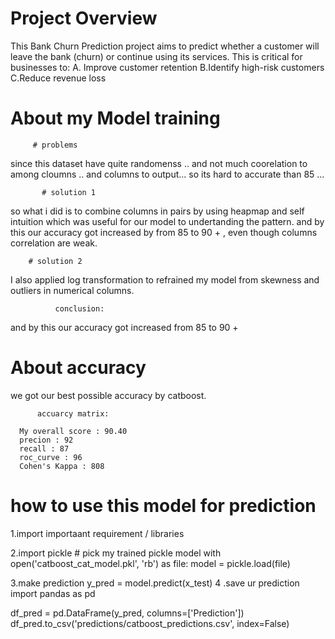 # Project Overview
 
 This Bank Churn Prediction project aims to predict whether a customer 
 will leave the bank (churn) or continue using its services.
 This is critical for businesses to:
         A. Improve customer retention
         B.Identify high-risk customers
         C.Reduce revenue loss
         
         
 # About my Model training 
         # problems
   since this dataset have quite randomenss ..
   and not much coorelation to among cloumns ..
   and columns to output...
   so its hard to  accurate  than 85 ...    
   
           # solution 1 
         
   so what i did is to combine columns
   in pairs  by using heapmap and self intuition
   which was useful for our model
   to undertanding the pattern. and by this our accuracy 
   got increased by from 85 to 90 + , 
   even though columns correlation are weak.
   
        # solution 2
   I also applied log  transformation to refrained
   my model from  skewness and outliers in numerical columns.
   
              conclusion: 
   and by this our accuracy 
   got increased  from 85 to 90 + 
   
 #  About accuracy 
 
 we got our best possible accuracy by catboost.
 
          accuarcy matrix: 
           
      My overall score : 90.40
      precion : 92
      recall : 87
      roc_curve : 96
      Cohen's Kappa : 808
      
  # how to use this model for prediction
  
   1.import importaant requirement / libraries
      
   2.import pickle
       # pick my trained pickle model
       with open('catboost_cat_model.pkl', 'rb') as file:
       model = pickle.load(file)
       
   3.make prediction
          y_pred = model.predict(x_test) 
   4 .save ur prediction
          import pandas as pd

   df_pred = pd.DataFrame(y_pred, columns=['Prediction'])
     df_pred.to_csv('predictions/catboost_predictions.csv', index=False)





  
      
      
   
   
